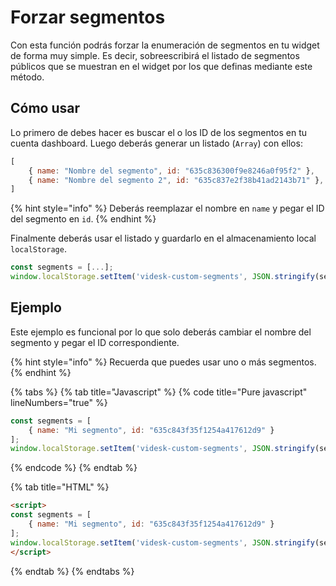 # Forzar segmentos

Con esta función podrás forzar la enumeración de segmentos en tu widget de forma muy simple. Es decir, sobreescribirá el listado de segmentos públicos que se muestran en el widget por los que definas mediante este método.

## Cómo usar

Lo primero de debes hacer es buscar el o los ID de los segmentos en tu cuenta dashboard. Luego deberás generar un listado (`Array`) con ellos:

```javascript
[
    { name: "Nombre del segmento", id: "635c836300f9e8246a0f95f2" },
    { name: "Nombre del segmento 2", id: "635c837e2f38b41ad2143b71" },
]
```

{% hint style="info" %}
Deberás reemplazar el nombre en `name` y pegar el ID del segmento en `id`.
{% endhint %}

Finalmente deberás usar el listado y guardarlo en el almacenamiento local `localStorage`.

```javascript
const segments = [...];
window.localStorage.setItem('videsk-custom-segments', JSON.stringify(segments));
```

## Ejemplo

Este ejemplo es funcional por lo que solo deberás cambiar el nombre del segmento y pegar el ID correspondiente.

{% hint style="info" %}
Recuerda que puedes usar uno o más segmentos.
{% endhint %}

{% tabs %}
{% tab title="Javascript" %}
{% code title="Pure javascript" lineNumbers="true" %}
```javascript
const segments = [
    { name: "Mi segmento", id: "635c843f35f1254a417612d9" }
];
window.localStorage.setItem('videsk-custom-segments', JSON.stringify(segments));
```
{% endcode %}
{% endtab %}

{% tab title="HTML" %}
```html
<script>
const segments = [
    { name: "Mi segmento", id: "635c843f35f1254a417612d9" }
];
window.localStorage.setItem('videsk-custom-segments', JSON.stringify(segments));
</script>
```
{% endtab %}
{% endtabs %}

